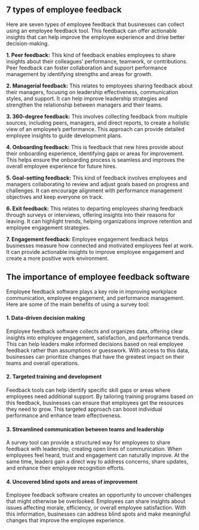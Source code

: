 
## 7 types of employee feedback

Here are seven types of employee feedback that businesses can collect using an employee feedback tool. This feedback can offer actionable insights that can help improve the employee experience and drive better decision-making.

**1. Peer feedback:** This kind of feedback enables employees to share insights about their colleagues’ performance, teamwork, or contributions. Peer feedback can foster collaboration and support performance management by identifying strengths and areas for growth.

**2. Managerial feedback:** This relates to employees sharing feedback about their managers, focusing on leadership effectiveness, communication styles, and support. It can help improve leadership strategies and strengthen the relationship between managers and their teams.

**3. 360-degree feedback:** This involves collecting feedback from multiple sources, including peers, managers, and direct reports, to create a holistic view of an employee’s performance. This approach can provide detailed employee insights to guide development plans.

**4. Onboarding feedback:** This is feedback that new hires provide about their onboarding experience, identifying gaps or areas for improvement. This helps ensure the onboarding process is seamless and improves the overall employee experience for future hires.

**5. Goal-setting feedback:** This kind of feedback involves employees and managers collaborating to review and adjust goals based on progress and challenges. It can encourage alignment with performance management objectives and keep everyone on track.

**6. Exit feedback:** This relates to departing employees sharing feedback through surveys or interviews, offering insights into their reasons for leaving. It can highlight trends, helping organizations improve retention and employee engagement strategies.

**7. Engagement feedback:** Employee engagement feedback helps businesses measure how connected and motivated employees feel at work. It can provide actionable insights to improve employee engagement and create a more positive work environment.

## The importance of employee feedback software 

Employee feedback software plays a key role in improving workplace communication, employee engagement, and performance management. Here are some of the main benefits of using a survey tool:

#### 1. Data-driven decision making 

Employee feedback software collects and organizes data, offering clear insights into employee engagement, satisfaction, and performance trends. This can help leaders make informed decisions based on real employee feedback rather than assumptions or guesswork. With access to this data, businesses can prioritize changes that have the greatest impact on their teams and overall operations.

#### 2. Targeted training and development 

Feedback tools can help identify specific skill gaps or areas where employees need additional support. By tailoring training programs based on this feedback, businesses can ensure that employees get the resources they need to grow. This targeted approach can boost individual performance and enhance team effectiveness.

#### 3. Streamlined communication between teams and leadership

A survey tool can provide a structured way for employees to share feedback with leadership, creating open lines of communication. When employees feel heard, trust and engagement can naturally improve. At the same time, leaders gain a direct way to address concerns, share updates, and enhance their employee recognition efforts. 

#### 4. Uncovered blind spots and areas of improvement 

Employee feedback software creates an opportunity to uncover challenges that might otherwise be overlooked. Employees can share insights about issues affecting morale, efficiency, or overall employee satisfaction. With this information, businesses can address blind spots and make meaningful changes that improve the employee experience.